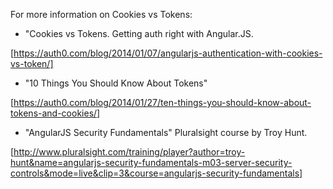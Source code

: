 For more information on Cookies vs Tokens:

* "Cookies vs Tokens. Getting auth right with Angular.JS.

[https://auth0.com/blog/2014/01/07/angularjs-authentication-with-cookies-vs-token/]

* "10 Things You Should Know About Tokens"

[https://auth0.com/blog/2014/01/27/ten-things-you-should-know-about-tokens-and-cookies/]

* "AngularJS Security Fundamentals" Pluralsight course by Troy Hunt.

[http://www.pluralsight.com/training/player?author=troy-hunt&name=angularjs-security-fundamentals-m03-server-security-controls&mode=live&clip=3&course=angularjs-security-fundamentals]
